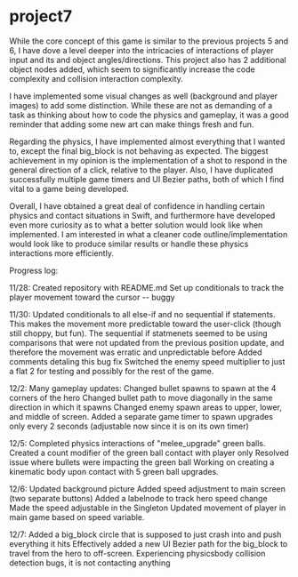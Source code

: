#  project7
While the core concept of this game is similar to the previous projects 5 and 6, I have dove a level deeper into the intricacies of interactions of player input and its and object angles/directions.  This project also has 2 additional object nodes added, which seem to significantly increase the code complexity and collision interaction complexity.  

I have implemented some visual changes as well (background and player images) to add some distinction.  While these are not as demanding of a task as thinking about how to code the physics and gameplay, it was a good reminder that adding some new art can make things fresh and fun.

Regarding the physics, I have implemented almost everything that I wanted to, except the final big_block is not behaving as expected.  The biggest achievement in my opinion is the implementation of a shot to respond in the general direction of a click, relative to the player.  Also, I have duplicated successfully multiple game timers and UI Bezier paths, both of which I find vital to a game being developed.  

Overall, I have obtained a great deal of confidence in handling certain physics and contact situations in Swift, and furthermore have developed even more curiosity as to what a better solution would look like when implemented.  I am interested in what a cleaner code outline/implementation would look like to produce similar results or handle these physics interactions more efficiently. 


Progress log:


11/28: Created repository with README.md
            Set up conditionals to track the player movement toward the cursor -- buggy

11/30:  Updated conditionals to all else-if and no sequential if statements.  This makes the movement more predictable toward the user-click (though still choppy, but fun).  The sequential if statmenets seemed to be using comparisons that were not updated from the previous position update, and therefore the movement was erratic and unpredictable before
            Added comments detaling this bug fix
            Switched the enemy speed multiplier to just a flat 2 for testing and possibly for the rest of the game.
            

12/2:  Many gameplay updates:
            Changed bullet spawns to spawn at the 4 corners of the hero
            Changed bullet path to move diagonally in the same direction in which it spawns
            Changed enemy spawn areas to upper, lower, and middle of screen.
            Added a separate game timer to spawn upgrades only every 2 seconds (adjustable now since it is on its own timer)
            

12/5: Completed physics interactions of "melee_upgrade" green balls.
        Created a count modifier of the green ball contact with player only
        Resolved issue where bullets were impacting the green ball
        Working on creating a kinematic body upon contact with 5 green ball upgrades.



12/6:  Updated background picture
            Added speed adjustment to main screen (two separate buttons)
            Added a labelnode to track hero speed change
            Made the speed adjustable in the Singleton
            Updated movement of player in main game based on speed variable.



12/7: Added a big_block circle that is supposed to just crash into and push everything it hits
        Effectively added a new UI Bezier path for the big_block to travel from the hero to off-screen.
        Experiencing physicsbody collision detection bugs, it is not contacting anything
        
